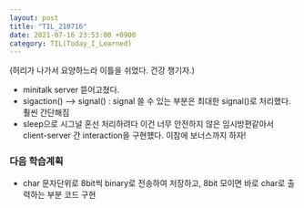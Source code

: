 ```yaml
---
layout: post
title: "TIL_210716"
date: 2021-07-16 23:53:00 +0900
category: TIL(Today_I_Learned)
---
```


(허리가 나가서 요양하느라 이틀을 쉬었다. 건강 챙기자.) 
- minitalk server 뜯어고쳤다.
- sigaction() --> signal() : signal 쓸 수 있는 부분은 최대한 signal()로 처리했다. 훨씬 간단해짐
- sleep으로 시그널 혼선 처리하려다 이건 너무 안전하지 않은 임시방편같아서 client-server 간 interaction을 구현헀다. 이참에 보너스까지 하자!

### 다음 학습계획
- char 문자단위로 8bit씩 binary로 전송하여 저장하고, 8bit 모이면 바로 char로 출력하는 부분 코드 구현